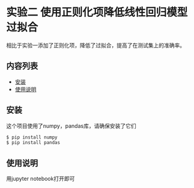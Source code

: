 # 实验二 使用正则化项降低线性回归模型过拟合

相比于实验一添加了正则化项，降低了过拟合，提高了在测试集上的准确率。
## 内容列表

- [安装](#安装)
- [使用说明](#使用说明)

## 安装

这个项目使用了numpy，pandas库，请确保安装了它们

```sh
$ pip install numpy
$ pip install pandas
```

## 使用说明

用jupyter notebook打开即可